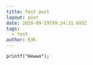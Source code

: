 ```yaml
---
title: Test post
layout: post
date: 2020-09-19T09:24:31.695Z
tags:
  - test
author: K3K
---
```

```
printf("Hewwo");
```